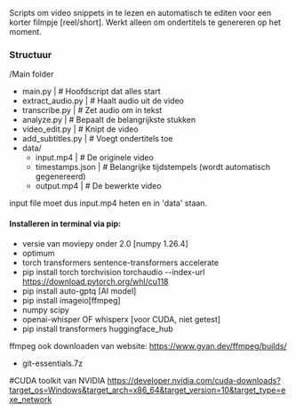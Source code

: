 Scripts om video snippets in te lezen en automatisch te editen voor een korter filmpje [reel/short].
Werkt alleen om ondertitels te genereren op het moment.

### Structuur

/Main folder
- main.py                   |  # Hoofdscript dat alles start
- extract_audio.py          |  # Haalt audio uit de video
- transcribe.py             |  # Zet audio om in tekst
- analyze.py                |  # Bepaalt de belangrijkste stukken
- video_edit.py             |  # Knipt de video
- add_subtitles.py          |  # Voegt ondertitels toe
- data/
    -   input.mp4           |   # De originele video
    -   timestamps.json     |   # Belangrijke tijdstempels (wordt automatisch gegenereerd)
    -   output.mp4          |   # De bewerkte video

input file moet dus input.mp4 heten en in 'data' staan.

#### Installeren in terminal via pip:
- versie van moviepy onder 2.0 [numpy 1.26.4]
- optimum
- torch transformers sentence-transformers accelerate
- pip install torch torchvision torchaudio --index-url https://download.pytorch.org/whl/cu118
- pip install auto-gptq [AI model]
- pip install imageio[ffmpeg]
- numpy scipy
- openai-whisper OF whisperx [voor CUDA, niet getest]
- pip install transformers huggingface_hub

ffmpeg ook downloaden van website: https://www.gyan.dev/ffmpeg/builds/
- git-essentials.7z

#CUDA toolkit van NVIDIA
https://developer.nvidia.com/cuda-downloads?target_os=Windows&target_arch=x86_64&target_version=10&target_type=exe_network

